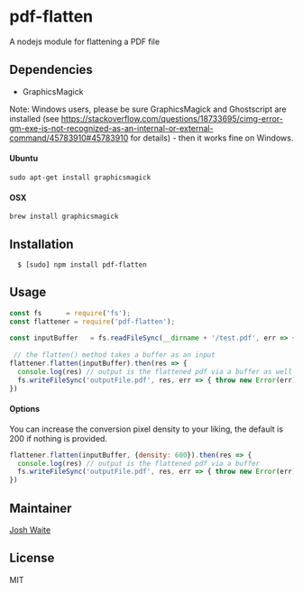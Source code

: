 # pdf-flatten

A nodejs module for flattening a PDF file

## Dependencies
- GraphicsMagick

Note: Windows users, please be sure GraphicsMagick and Ghostscript are installed (see https://stackoverflow.com/questions/18733695/cimg-error-gm-exe-is-not-recognized-as-an-internal-or-external-command/45783910#45783910 for details) - then it works fine on Windows.

#### Ubuntu

    sudo apt-get install graphicsmagick

#### OSX

    brew install graphicsmagick

## Installation
```
  $ [sudo] npm install pdf-flatten
```

## Usage



```javascript
const fs      = require('fs');
const flattener = require('pdf-flatten');
 
const inputBuffer   = fs.readFileSync(__dirname + '/test.pdf', err => { throw new Error(err) });
 
 // the flatten() method takes a buffer as an input
flattener.flatten(inputBuffer).then(res => {
  console.log(res) // output is the flattened pdf via a buffer as well
  fs.writeFileSync('outputFile.pdf', res, err => { throw new Error(err) });
})
```

#### Options
You can increase the conversion pixel density to your liking, the default is 200 if nothing is provided.
```javascript
flattener.flatten(inputBuffer, {density: 600}).then(res => {
  console.log(res) // output is the flattened pdf via a buffer
  fs.writeFileSync('outputFile.pdf', res, err => { throw new Error(err) });
})
```

## Maintainer
[Josh Waite][0]

## License
MIT

[0]: https://github.com/joshuakwaite

